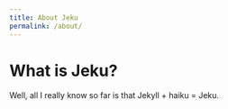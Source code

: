 ```yaml
---
title: About Jeku
permalink: /about/
---
```


# What is Jeku?

Well, all I really know so far is that Jekyll + haiku = Jeku.
